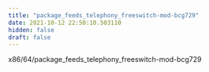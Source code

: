 ```yaml
---
title: "package_feeds_telephony_freeswitch-mod-bcg729"
date: 2021-10-12 22:50:10.503110
hidden: false
draft: false
---
```


x86/64/package_feeds_telephony_freeswitch-mod-bcg729

